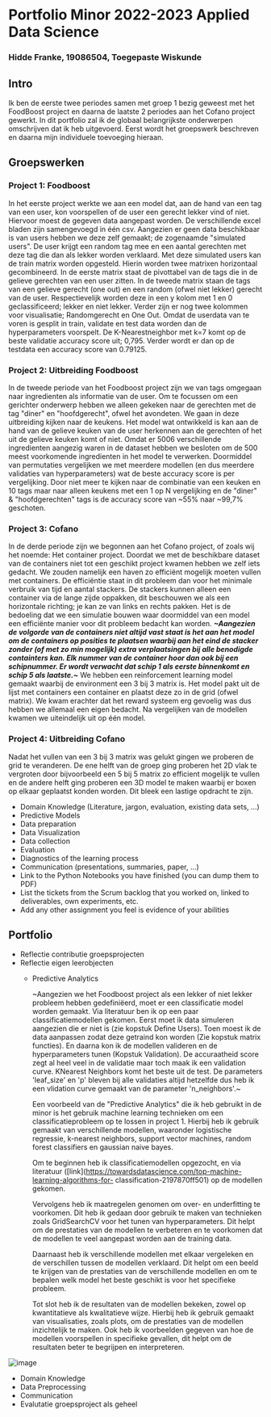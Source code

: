 # Portfolio Minor 2022-2023 Applied Data Science
### Hidde Franke, 19086504, Toegepaste Wiskunde

## Intro
Ik ben de eerste twee periodes samen met groep 1 bezig geweest met het FoodBoost project en daarna de laatste 2 periodes aan het Cofano project gewerkt.  In dit portfolio zal ik de globaal belangrijkste onderwerpen omschrijven dat ik heb uitgevoerd. Eerst wordt het groepswerk beschreven en daarna mijn individuele toevoeging hieraan.

## Groepswerken
### Project 1: Foodboost
In het eerste project werkte we aan een model dat, aan de hand van een tag van een user, kon voorspellen of de user een gerecht lekker vind of niet. Hiervoor moest de gegeven data aangepast worden. De verschillende excel bladen zijn samengevoegd in één csv. Aangezien er geen data beschikbaar is van users hebben we deze zelf gemaakt; de zogenaamde "simulated users". De user krijgt een random tag mee en een aantal gerechten met deze tag die dan als lekker worden verklaard. Met deze simulated users kan de train matrix worden opgesteld. Hierin worden twee matrixen horizontaal gecombineerd. In de eerste matrix staat de pivottabel van de tags die in de gelieve gerechten van een user zitten. In de tweede matrix staan de tags van een gelieve gerecht (one out) en een random (ofwel niet lekker) gerecht van de user. Respectievelijk worden deze in een y kolom met 1 en 0 geclassificeerd; lekker en niet lekker. Verder zijn er nog twee kolommen voor visualisatie; Randomgerecht en One Out. Omdat de userdata van te voren is gesplit in train, validate en test data worden dan de hyperparameters voorspelt. De K-Nearestneighbor met k=7 komt op de beste validatie accuracy score uit; 0,795. Verder wordt er dan op de testdata een accuracy score van 0.79125.

### Project 2: Uitbreiding Foodboost
In de tweede periode van het Foodboost project zijn we van tags omgegaan naar ingredienten als informatie van de user. Om te focussen om een gerichter onderwerp hebben we alleen gekeken naar de gerechten met de tag "diner" en "hoofdgerecht", ofwel het avondeten. We gaan in deze uitbreiding kijken naar de keukens. Het model wat ontwikkeld is kan aan de hand van de gelieve keuken van de user herkennen aan de gerechten of het uit de gelieve keuken komt of niet. Omdat er 5006 verschillende ingredienten aangezig waren in de dataset hebben we besloten om de 500 meest voorkomende ingredienten in het model te verwerken. Doormiddel van permutaties vergelijken we met meerdere modellen (en dus meerdere validaties van hyperparameters) wat de beste accuracy score is per vergelijking. Door niet meer te kijken naar de combinatie van een keuken en 10 tags maar naar alleen keukens met een 1 op N vergelijking en de "diner" & "hoofdgerechten" tags is de accuracy score van ~55% naar ~99,7% geschoten.

### Project 3: Cofano
In de derde periode zijn we begonnen aan het Cofano project, of zoals wij het noemde: Het container project. Doordat we met de beschikbare dataset van de containers niet tot een geschikt project kwamen hebben we zelf iets gedacht. We zouden namelijk een haven zo efficiënt mogelijk moeten vullen met containers. De efficiëntie staat in dit probleem dan voor het minimale verbruik van tijd en aantal stackers. De stackers kunnen alleen een container via de lange zijde oppakken, dit beschouwen we als een horizontale richting; je kan ze van links en rechts pakken. Het is de bedoeling dat we een simulatie bouwen waar doormiddel van een model een efficiënte manier voor dit probleem bedacht kan worden. ***~Aangezien de volgorde van de containers niet altijd vast staat is het aan het model om de containers op posities te plaatsen waarbij aan het eind de stacker zonder (of met zo min mogelijk) extra verplaatsingen bij alle benodigde containters kan. Elk nummer van de container hoor dan ook bij een schipnummer. Er wordt verwacht dat schip 1 als eerste binnenkomt en schip 5 als laatste.~*** 
We hebben een reinforcement learning model gemaakt waarbij de environment een 3 bij 3 matrix is. Het model pakt uit de lijst met containers een container en plaatst deze zo in de grid (ofwel matrix). We kwam erachter dat het reward systeem erg gevoelig was dus hebben we allemaal een eigen bedacht. Na vergelijken van de modellen kwamen we uiteindelijk uit op één model.

### Project 4: Uitbreiding Cofano
Nadat het vullen van een 3 bij 3 matrix was gelukt gingen we proberen de grid te veranderen. De ene helft van de groep ging proberen het 2D vlak te vergroten door bijvoorbeeld een 5 bij 5 matrix zo efficient mogelijk te vullen en de andere helft ging proberen een 3D model te maken waarbij er boxen op elkaar geplaatst konden worden. Dit bleek een lastige opdracht te zijn.


- Domain Knowledge (Literature, jargon, evaluation, existing data sets, ...)
- Predictive Models
- Data preparation
- Data Visualization
- Data collection
- Evaluation
- Diagnostics of the learning process
- Communication (presentations, summaries, paper, ...)
- Link to the Python Notebooks you have finished (you can dump them to PDF)
- List the tickets from the Scrum backlog that you worked on, linked to deliverables, own experiments, etc.
- Add any other assignment you feel is evidence of your abilities



## Portfolio
- Reflectie contributie groepsprojecten
- Reflectie eigen leerobjecten
  - Predictive Analytics
    
    ~Aangezien we het Foodboost project als een lekker of niet lekker probleem hebben gedefiniëerd, moet er een classificatie model worden gemaakt. Via         literatuur ben ik op een paar classificatiemodellen gekomen. Eerst moet ik data simuleren aangezien die er niet is (zie kopstuk Define Users). Toen       moest ik de data aanpassen zodat deze getraind kon worden (Zie kopstuk matrix functies). En daarna kon ik de modellen valideren en de hyperparameters     tunen (Kopstuk Validation). De accuraatheid score zegt al heel veel in de validatie maar toch maak ik een validation curve. KNearest Neighbors komt       het beste uit de test. De parameters 'leaf_size' en 'p' bleven bij alle validaties altijd hetzelfde dus heb ik een vlidation curve gemaakt van de         parameter 'n_neighbors'.~
    
    
    Een voorbeeld van de "Predictive Analytics" die ik heb gebruikt in de minor is het gebruik machine learning technieken om een classificatieprobleem       op te lossen in project 1. Hierbij heb ik gebruik gemaakt van verschillende modellen, waaronder logistische regressie, k-nearest neighbors, support       vector machines, random forest classifiers en gaussian naive bayes.

    Om te beginnen heb ik classificatiemodellen opgezocht, en via literatuur ([link](https://towardsdatascience.com/top-machine-learning-algorithms-for-       classification-2197870ff501) op de modellen gekomen. 

    Vervolgens heb ik maatregelen genomen om over- en underfitting te voorkomen. Dit heb ik gedaan door gebruik te maken van technieken zoals                 GridSearchCV voor het tunen van hyperparameters. Dit helpt om de prestaties van de modellen te verbeteren en te voorkomen dat de modellen te veel         aangepast worden aan de training data.

    Daarnaast heb ik verschillende modellen met elkaar vergeleken en de verschillen tussen de modellen verklaard. Dit helpt om een beeld te krijgen van       de prestaties van de verschillende modellen en om te bepalen welk model het beste geschikt is voor het specifieke probleem.

    Tot slot heb ik de resultaten van de modellen bekeken, zowel op kwantitatieve als kwalitatieve wijze. Hierbij heb ik gebruik gemaakt van                  visualisaties, zoals plots, om de prestaties van de modellen inzichtelijk te maken. Ook heb ik voorbeelden gegeven van hoe de modellen voorspellen        in specifieke gevallen, dit helpt om de resultaten beter te begrijpen en interpreteren.
    
    
![image](https://user-images.githubusercontent.com/121449506/212924333-57d1a58b-bfde-4449-b92f-ca3259f82dd1.png)


  - Domain Knowledge
  - Data Preprocessing
  - Communication
- Evalutatie groepsproject als geheel


